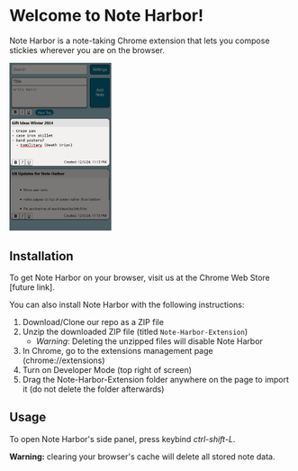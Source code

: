 # Welcome to Note Harbor!

Note Harbor is a note-taking Chrome extension that lets you compose stickies wherever you are on the browser. 

<img src="https://github.com/Note-Harbor/Note-Harbor-Extension/blob/main/img/note-harbor-demo-sceenshot.png" alt="Note Harbor Demo" width="36%" height = "45%"/>

## Installation

To get Note Harbor on your browser, visit us at the Chrome Web Store [future link].

You can also install Note Harbor with the following instructions:

1. Download/Clone our repo as a ZIP file
2. Unzip the downloaded ZIP file (titled `Note-Harbor-Extension`)
   * *Warning*: Deleting the unzipped files will disable Note Harbor
4. In Chrome, go to the extensions management page (chrome://extensions)
5. Turn on Developer Mode (top right of screen)
6. Drag the Note-Harbor-Extension folder anywhere on the page to import it (do not delete the folder afterwards)

## Usage

To open Note Harbor's side panel, press keybind *ctrl-shift-L*.

**Warning:** clearing your browser's cache will delete all stored note data.
